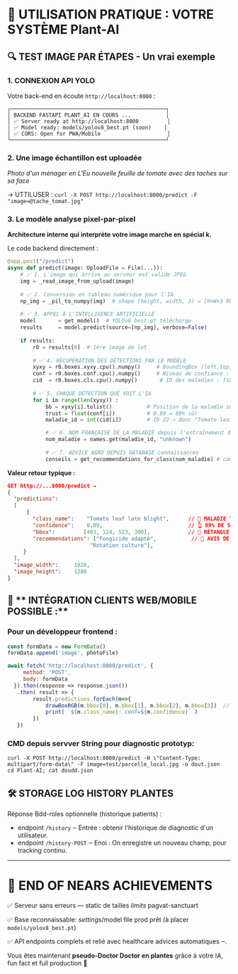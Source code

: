 # 🚀 UTILISATION PRATIQUE : VOTRE SYSTÈME Plant-AI

## 🔍 **TEST IMAGE PAR ÉTAPES - Un vrai exemple**

### **1. CONNEXION API YOLO**
Votre back-end en écoute `http://localhost:8000` :

```
┌─────────────────────────────────────────────────┐
│ BACKEND FASTAPI PLANT_AI EN COURS ...           │
│ ✅ Server ready at http://localhost:8000         │
│ ✅ Model ready: models/yolov8_best.pt (soon)    │ 
│ ✅ CORS: Open for PWA/Mobile                     │
└─────────────────────────────────────────────────┘
```

### **2. Une image échantillon est uploadée**
*Photo d'un ménager en L'Eu nouvelle feuille de tomate avec des taches sur sa face*

 -> UTTILUSER : `curl -X POST http://localhost:8000/predict -F "image=@tache_tomat.jpg"`

### **3. Le modèle analyse pixel-par-pixel**

**Architecture interne qui interprète votre image marche en spécial k.**

Le code backend directement :

```python
@app.post("/predict")
async def predict(image: UploadFile = File(...)):
    # ✅ 1. L'image qui arrive au serveur est valide JPEG 
    img = _read_image_from_upload(image)
    
    # ✅ 2. Conversion en tableau numérique pour l'IA
    np_img = _pil_to_numpy(img)  # shape (height, width, 3) = [H×W×3 RGB]    
    
    # ✅ 3. APPEL À L'INTELLIGENCE ARTIFICIELLE 
    model       = get_model()  # YOLOv8 best.pt télécharge
    results     = model.predict(source=[np_img], verbose=False)
    
    if results:
        r0 = results[0]  # 1ère image de lot
        
        # ✅ 4. RÉCUPÉRATION DES DÉTECTIONS PAR LE MODÈLE
        xyxy = r0.boxes.xyxy.cpu().numpy()     # BoundingBox (left,top,right,down) de zones maladies
        conf = r0.boxes.conf.cpu().numpy()     # Niveau de confiance : [0.92, 0.87, 0.83]
        cid  = r0.boxes.cls.cpu().numpy()       # ID des maladies : [18, 19, 22]
        
        # ✅ 5. CHAQUE DÉTECTION QUÉ VOIT L'IA
        for i in range(len(xyxy)) :
            bb = xyxy[i].tolist()           # Position de la maladie sur l'image
            trust = float(conf[i])          # 0.89 = 89% sûr
            maladie_id = int(cid[i])        # ID 22 → donc "Tomato leaf late blight"

            # ✅ 6. NOM FRANÇAISE DE LA MALADIE depuis l'entraînement data.yaml
            nom_maladie = names.get(maladie_id, "unknown")
            
            # ✅ 7. ADVICE AGRO DEPUIS DATABASE connaissances 
            conseils = get_recommendations_for_class(nom_maladie) # comme "Appliquer fongicide..."
```

**Valeur retour typique :**
```json
GET http://...8000/predict → 
{
  "predictions":       
  [  
      {
        "class_name":    "Tomato leaf late blight",      // 🎯 MALADIE TROUVÉE  
        "confidence":    0.89,                           // 👆 89% DE SÛRETÉ  
        "bbox":         [403, 124, 523, 300],            // 📍 RÉTANGLE POSITION MALADIE
        "recommendations": ["Fongicide adapté",           // 💉 AVIS DE THERAPE
                          "Rotation culture"],
     }
  ],
  "image_width":     1920,
  "image_height":    1280
}
```
 
## 📱 ** INTÉGRATION CLIENTS WEB/MOBILE POSSIBLE :**

### **Pour un développeur frontend :**
```javascript
const formData = new FormData()
formData.append('image', photoFile) 

await fetch('http://localhost:8000/predict', {
     method: 'POST', 
     body: formData
  }).then(response => response.json())
   .then( result => {
        result.predictions.forEach(m=>{            
            drawBoxRGB(m.bbox[0], m.bbox[1], m.bbox[2], m.bbox[3])  // affiche rectangle maladies
            print( `${m.class_name}: conf=${m.confidence}` )
        })
   })
```


### **CMD depuis servver String pour diagnostic prototyp:**
````
curl -X POST http://localhost:8000/predict -H \"Content-Type: multipart/form-data\" -F image=test/parcelle_local.jpg -o dout.json
cd Plant-AI; cat doudd.json 
````


## 🛠️ **STORAGE LOG HISTORY PLANTES**
Réponse Bdd-roles optionnelle (historique patients) :
- endpoint `/history` ‒ Entrée : obtenir l'historique de diagnostic d'un utilisateur.
- endpoint `/history-POST` ‒ Enoi : On enregistre un nouveau champ, pour tracking continu.

 
--- 

# 🏁 END OF NEARS ACHIEVEMENTS 

✅ Serveur sans erreurs — static de tailles *limits* pagvat-sanctuart

✅ Base reconnaissable: *settings*/model file prod prêt (à placer `models/yolov8_best.pt`)

✅ API endpoints complets et relié avec healthcare advices automatiques ‒.

Vous êtes maintenant **pseudo-Doctor Doctor en plantes** grâce à votre IA, fun fact et full production 🥳

